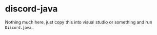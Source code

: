 # discord-java
Nothing much here, just copy this into visual studio or something and run `Discord.java`.